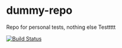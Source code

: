 # dummy-repo
Repo for personal tests, nothing else Testtttt

[![Build Status](https://rtx.semaphoreci.com/badges/dummy-repo/branches/main.svg?style=shields&key=f16baa22-9f93-42a0-8cb3-0926ed188b16)](https://rtx.semaphoreci.com/projects/dummy-repo)
